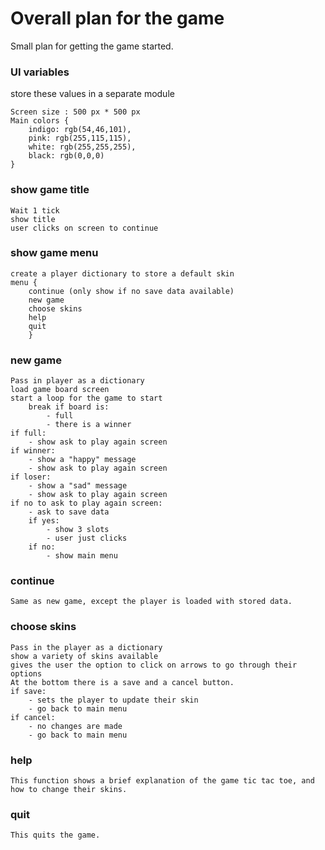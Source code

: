 # Overall plan for the game

Small plan for getting the game started.

### UI variables
store these values in a separate module

    Screen size : 500 px * 500 px
    Main colors {
        indigo: rgb(54,46,101),
        pink: rgb(255,115,115),
        white: rgb(255,255,255),
        black: rgb(0,0,0)
    }

### show game title
    Wait 1 tick
    show title
    user clicks on screen to continue
### show game menu
    create a player dictionary to store a default skin 
    menu {
        continue (only show if no save data available)
        new game 
        choose skins
        help
        quit
        }

### new game 
    Pass in player as a dictionary
    load game board screen
    start a loop for the game to start
        break if board is:
            - full
            - there is a winner
    if full:
        - show ask to play again screen
    if winner:
        - show a "happy" message
        - show ask to play again screen
    if loser:
        - show a "sad" message
        - show ask to play again screen
    if no to ask to play again screen:
        - ask to save data
        if yes:
            - show 3 slots
            - user just clicks
        if no:
            - show main menu

### continue
    Same as new game, except the player is loaded with stored data.

### choose skins 
    Pass in the player as a dictionary
    show a variety of skins available
    gives the user the option to click on arrows to go through their options
    At the bottom there is a save and a cancel button.
    if save:
        - sets the player to update their skin
        - go back to main menu
    if cancel:
        - no changes are made
        - go back to main menu

### help
    This function shows a brief explanation of the game tic tac toe, and how to change their skins.

### quit
    This quits the game.
    

    
    

